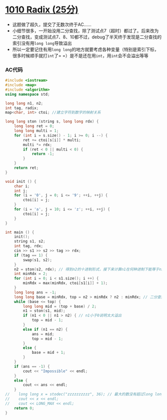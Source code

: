 # [1010 Radix (25分)](https://pintia.cn/problem-sets/994805342720868352/problems/994805507225665536)

- 这题做了超久，提交了无数次终于AC……
- 小细节很多，一开始没用二分查找，除了测试点7（超时）都过了。后来改为二分查找，变成测试点7、8、10都不过，debug了半天终于发现是二分查找的索引没有用`long long`导致溢出
- 所以一定要记住有用`long long`的地方就要考虑各种变量（特别是索引下标，很多时候顺手就打`int`了= =）是不是还在用`int`，用`int`会不会溢出等等

### AC代码

```c++
#include <iostream>
#include <map>
#include <algorithm>
using namespace std;

long long n1, n2;
int tag, radix;
map<char, int> ctoi; //建立字符到数字的映射关系

long long ston (string s, long long rdx) {
    long long ret = 0;
    long long multi = 1;
    for (int i = s.size() - 1; i >= 0; i --) {
        ret += ctoi[s[i]] * multi;
        multi *= rdx;
        if (ret < 0 || multi < 0) {
            return -1;
        }
    }
    return ret;
}

void init () {
    char i;
    int j;
    for (i = '0', j = 0; i <= '9'; ++i, ++j) {
        ctoi[i] = j;
    }
    for (i = 'a', j = 10; i <= 'z'; ++i, ++j) {
        ctoi[i] = j;
    }
}

int main () {
    init();
    string s1, s2;
    int tag, rdx;
    cin >> s1 >> s2 >> tag >> rdx;
    if (tag == 1) {
        swap(s1, s2);
    }
    n2 = ston(s2, rdx); // 得到n2的十进制形式，接下来计算n1在何种进制下能等于n2
    int minRdx = 2;
    for (int i = 0; i < s1.size(); i ++) {
        minRdx = max(minRdx, ctoi[s1[i]] + 1);
    }
    long long ans = -1;
    long long base = minRdx, top = n2 > minRdx ? n2 : minRdx; // 二分查找，这里要记得用long long
    while (base <= top) {
        long long mid = (top + base) / 2;
        n1 = ston(s1, mid);
        if (n1 < 0 || n1 > n2) { // n1小于0说明太大溢出
            top = mid - 1;
        }
        else if (n1 == n2) {
            ans = mid;
            top = mid - 1;
        }
        else {
            base = mid + 1;
        }
    }
    if (ans == -1) {
        cout << "Impossible" << endl;
    }
    else {
        cout << ans << endl;
    }
//    long long x = stodec("zzzzzzzzzz", 36); // 最大的数没有超过long long
//    cout << x << endl;
//    cout << LONG_MAX << endl;
    return 0;
}

```


